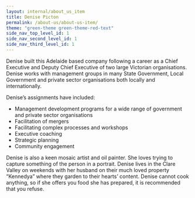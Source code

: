 ```yaml
---
layout: internal/about_us_item
title: Denise Picton
permalink: /about-us/about-us-item/
theme: "green-theme green-theme-red-text"
side_nav_top_level_id: 1
side_nav_second_level_id: 1
side_nav_third_level_id: 1
---
```


Denise built this Adelaide based company following a career as a Chief Executive and Deputy Chief Executive of two large Victorian organisations. Denise works with management groups in many State Government, Local Government and private sector organisations both locally and internationally.

Denise’s assignments have included:

- Management development programs for a wide range of government and private sector organisations
- Facilitation of mergers
- Facilitating complex processes and workshops
- Executive coaching
- Strategic planning
- Community engagement

Denise is also a keen mosaic artist and oil painter. She loves trying to capture something of the person in a portrait. Denise lives in the Clare Valley on weekends with her husband on their much loved property “Kennedya” where they garden to their hearts’ content. Denise cannot cook anything, so if she offers you food she has prepared, it is recommended that you refuse.